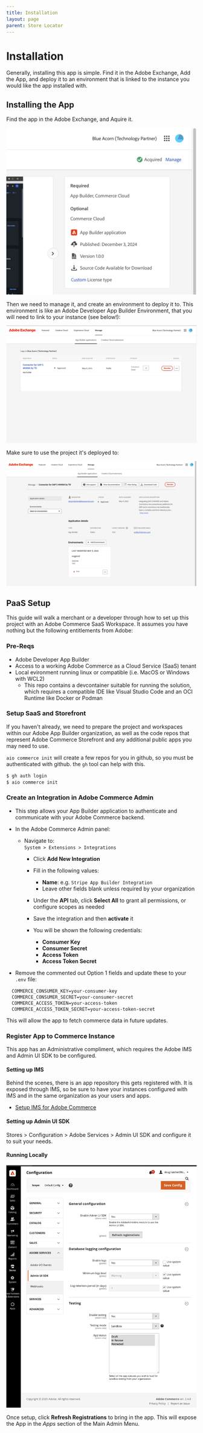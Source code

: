 ```yaml
---
title: Installation
layout: page
parent: Store Locator
---
```


# Installation

Generally, installing this app is simple. Find it in the Adobe Exchange, Add the App, and deploy it to an environment that is linked to the instance you would like the app installed with. 


## Installing the App

Find the app in the Adobe Exchange, and Aquire it.

![Aquire the App](img/exchange-acquired.png)

Then we need to manage it, and create an environment to deploy it to. This environment is like an Adobe Developer App Builder Environment, that you will need to link to your instance (see below!):

![Manage the App](img/exchange-manage.png)

Make sure to use the project it's deployed to:

![App Environment](img/exchange-app-envs.png)


## PaaS Setup

This guide will walk a merchant or a developer through how to set up this project with an Adobe Commerce SaaS Workspace. It assumes you have nothing but the following entitlements from Adobe:

### Pre-Reqs

* Adobe Developer App Builder 
* Access to a working Adobe Commerce as a Cloud Service (SaaS) tenant
* Local evironment running linux or compatible (i.e. MacOS or Windows with WCL2)
    * This repo contains a devcontainer suitable for running the solution, which requires a compatible IDE like Visual Studio Code and an OCI Runtime like Docker or Podman

### Setup SaaS and Storefront

If you haven't already, we need to prepare the project and workspaces within our Adobe App Builder organization, as well as the code repos that represent Adobe Commerce Storefront and any additional public apps you may need to use.

`aio commerce init` will create a few repos for you in github, so you must be authenticated with github. the `gh` tool can help with this.

```bash
$ gh auth login 
$ aio commerce init
```

### Create an Integration in Adobe Commerce Admin

- This step allows your App Builder application to authenticate and communicate with your Adobe Commerce backend.

- In the Adobe Commerce Admin panel:

   - Navigate to:  
     `System > Extensions > Integrations`

     - Click **Add New Integration**

     - Fill in the following values:
        - **Name**: e.g. `Stripe App Builder Integration`
        - Leave other fields blank unless required by your organization

     - Under the **API** tab, click **Select All** to grant all permissions, or configure scopes as needed

     - Save the integration and then **activate** it

     - You will be shown the following credentials:
        - **Consumer Key**
        - **Consumer Secret**
        - **Access Token**
        - **Access Token Secret**

- Remove the commented out Option 1 fields and update these to your `.env` file:

```env
  COMMERCE_CONSUMER_KEY=your-consumer-key
  COMMERCE_CONSUMER_SECRET=your-consumer-secret
  COMMERCE_ACCESS_TOKEN=your-access-token
  COMMERCE_ACCESS_TOKEN_SECRET=your-access-token-secret
```

This will allow the app to fetch commerce data in future updates.

### Register App to Commerce Instance

This app has an Administrative compliment, which requires the Adobe IMS and Admin UI SDK to be configured. 

#### Setting up IMS

Behind the scenes, there is an app repository this gets registered with. It is exposed through IMS, so be sure to have your instances configured with IMS and in the same organization as your users and apps.

* [Setup IMS for Adobe Commerce](https://experienceleague.adobe.com/en/docs/commerce-admin/start/admin/ims/adobe-ims-config)

#### Setting up Admin UI SDK

Stores > Configuration > Adobe Services > Admin UI SDK and configure it to suit your needs.

#### Running Locally

![Running Admin UI SDK Locally](img/admin-ui-sdk-setup.png)

Once setup, click __Refresh Registrations__ to bring in the app. This will expose the App in the _Apps_ section of the Main Admin Menu.

